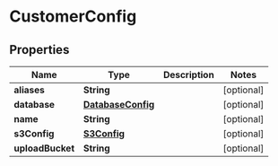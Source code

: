 
# CustomerConfig

## Properties
Name | Type | Description | Notes
------------ | ------------- | ------------- | -------------
**aliases** | **String** |  |  [optional]
**database** | [**DatabaseConfig**](DatabaseConfig.md) |  |  [optional]
**name** | **String** |  |  [optional]
**s3Config** | [**S3Config**](S3Config.md) |  |  [optional]
**uploadBucket** | **String** |  |  [optional]



